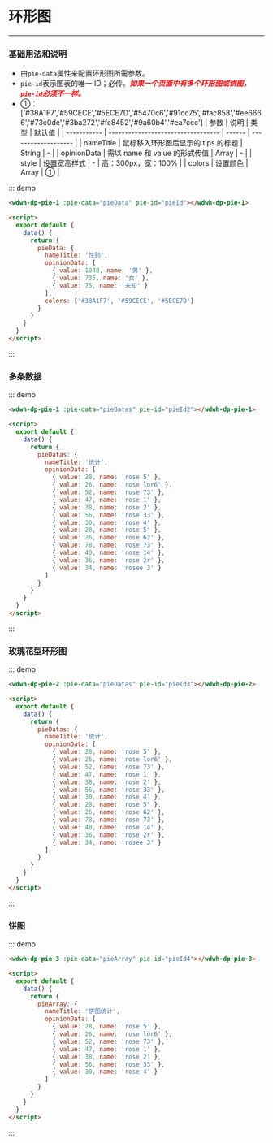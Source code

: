# 环形图

---

### 基础用法和说明

- 由`pie-data`属性来配置环形图所需参数。
- `pie-id`表示图表的唯一 ID；必传。<font color="red">**_如果一个页面中有多个环形图或饼图，`pie-id`必须不一样。_**</font>
- ①：['#38A1F7','#59CECE','#5ECE7D','#5470c6','#91cc75','#fac858','#ee6666','#73c0de','#3ba272','#fc8452','#9a60b4','#ea7ccc']
  | 参数 | 说明 | 类型 | 默认值 |
  | ----------- | ---------------------------------- | ------ | ------------------- |
  | nameTitle | 鼠标移入环形图后显示的 tips 的标题 | String | - |
  | opinionData | 需以 name 和 value 的形式传值 | Array | - |
  | style | 设置宽高样式 | - | 高：300px，宽：100% |
  | colors | 设置颜色 | Array | ① |

<div class="demo-block-dark">
  <wdwh-dp-pie-1
    :pie-data="pieData"
    pie-id="pieId"
  ></wdwh-dp-pie-1>

<script>
export default {
    data() {
      return {
      pieData: {
          nameTitle: "性别",
          opinionData: [
            { value: 1048, name: "男" },
            { value: 735, name: "女" },
            { value: 75, name: "未知" },
          ],
          colors:['#38A1F7', '#59CECE', '#5ECE7D']
        },
      pieDatas: {
          nameTitle: "统计",
          opinionData: [
          { value: 28, name: "rose 5" },
          { value: 26, name: "rose lor6" },
          { value: 52, name: "rose 73" },
          { value: 47, name: "rose 1" },
          { value: 38, name: "rose 2" },
          { value: 56, name: "rose 33" },
          { value: 30, name: "rose 4" },
          { value: 28, name: "rose 5" },
          { value: 26, name: "rose 62" },
          { value: 78, name: "rose 73" },
          { value: 40, name: "rose 14" },
          { value: 36, name: "rose 2r" },
          { value: 34, name: "rosee 3" },
        ],
      },
      pieArray: {
          nameTitle: '饼图统计',
          opinionData: [
            { value: 28, name: 'rose 5' },
            { value: 26, name: 'rose lor6' },
            { value: 52, name: 'rose 73' },
            { value: 47, name: 'rose 1' },
            { value: 38, name: 'rose 2' },
            { value: 56, name: 'rose 33' },
            { value: 30, name: 'rose 4' },
          ]
        }
      };
    },
  }
</script>
</div>

::: demo

```html
<wdwh-dp-pie-1 :pie-data="pieData" pie-id="pieId"></wdwh-dp-pie-1>

<script>
  export default {
    data() {
      return {
        pieData: {
          nameTitle: '性别',
          opinionData: [
            { value: 1048, name: '男' },
            { value: 735, name: '女' },
            { value: 75, name: '未知' }
          ],
          colors: ['#38A1F7', '#59CECE', '#5ECE7D']
        }
      }
    }
  }
</script>
```

:::

### 多条数据

<div class="demo-block-dark">
  <wdwh-dp-pie-1
    :pie-data="pieDatas"
    pie-id="pieId2"
  ></wdwh-dp-pie-1>
</div>

::: demo

```html
<wdwh-dp-pie-1 :pie-data="pieDatas" pie-id="pieId2"></wdwh-dp-pie-1>

<script>
  export default {
    data() {
      return {
        pieDatas: {
          nameTitle: '统计',
          opinionData: [
            { value: 28, name: 'rose 5' },
            { value: 26, name: 'rose lor6' },
            { value: 52, name: 'rose 73' },
            { value: 47, name: 'rose 1' },
            { value: 38, name: 'rose 2' },
            { value: 56, name: 'rose 33' },
            { value: 30, name: 'rose 4' },
            { value: 28, name: 'rose 5' },
            { value: 26, name: 'rose 62' },
            { value: 78, name: 'rose 73' },
            { value: 40, name: 'rose 14' },
            { value: 36, name: 'rose 2r' },
            { value: 34, name: 'rosee 3' }
          ]
        }
      }
    }
  }
</script>
```

:::

### 玫瑰花型环形图

<div class="demo-block-dark">
  <wdwh-dp-pie-2
    :pie-data="pieDatas"
    pie-id="pieId3"
  ></wdwh-dp-pie-2>
</div>

::: demo

```html
<wdwh-dp-pie-2 :pie-data="pieDatas" pie-id="pieId3"></wdwh-dp-pie-2>

<script>
  export default {
    data() {
      return {
        pieDatas: {
          nameTitle: '统计',
          opinionData: [
            { value: 28, name: 'rose 5' },
            { value: 26, name: 'rose lor6' },
            { value: 52, name: 'rose 73' },
            { value: 47, name: 'rose 1' },
            { value: 38, name: 'rose 2' },
            { value: 56, name: 'rose 33' },
            { value: 30, name: 'rose 4' },
            { value: 28, name: 'rose 5' },
            { value: 26, name: 'rose 62' },
            { value: 78, name: 'rose 73' },
            { value: 40, name: 'rose 14' },
            { value: 36, name: 'rose 2r' },
            { value: 34, name: 'rosee 3' }
          ]
        }
      }
    }
  }
</script>
```

:::

### 饼图

<div class="demo-block-dark">
  <wdwh-dp-pie-3
    :pie-data="pieArray"
    pie-id="pieId4"
  ></wdwh-dp-pie-3>
</div>

::: demo

```html
<wdwh-dp-pie-3 :pie-data="pieArray" pie-id="pieId4"></wdwh-dp-pie-3>

<script>
  export default {
    data() {
      return {
        pieArray: {
          nameTitle: '饼图统计',
          opinionData: [
            { value: 28, name: 'rose 5' },
            { value: 26, name: 'rose lor6' },
            { value: 52, name: 'rose 73' },
            { value: 47, name: 'rose 1' },
            { value: 38, name: 'rose 2' },
            { value: 56, name: 'rose 33' },
            { value: 30, name: 'rose 4' }
          ]
        }
      }
    }
  }
</script>
```

:::
